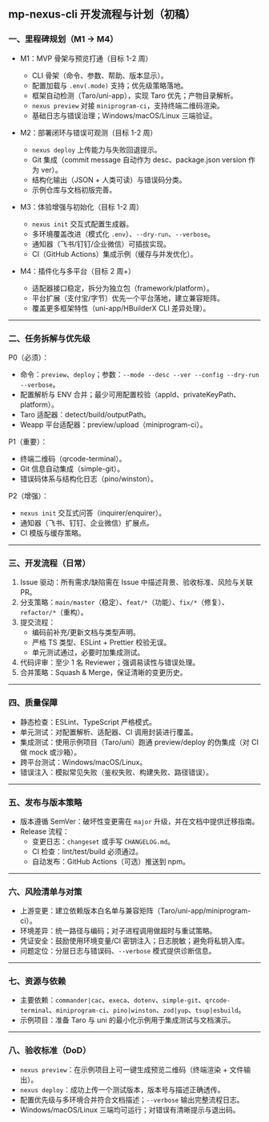 ## mp-nexus-cli 开发流程与计划（初稿）

### 一、里程碑规划（M1 → M4）

- M1：MVP 骨架与预览打通（目标 1-2 周）
  - CLI 骨架（命令、参数、帮助、版本显示）。
  - 配置加载与 `.env(.mode)` 支持；优先级策略落地。
  - 框架自动检测（Taro/uni-app），实现 Taro 优先；产物目录解析。
  - `nexus preview` 对接 `miniprogram-ci`，支持终端二维码渲染。
  - 基础日志与错误治理；Windows/macOS/Linux 三端验证。

- M2：部署闭环与错误可观测（目标 1-2 周）
  - `nexus deploy` 上传能力与失败回退提示。
  - Git 集成（commit message 自动作为 desc、package.json version 作为 ver）。
  - 结构化输出（JSON + 人类可读）与错误码分类。
  - 示例仓库与文档初版完善。

- M3：体验增强与初始化（目标 1-2 周）
  - `nexus init` 交互式配置生成器。
  - 多环境覆盖改进（模式化 `.env`）、`--dry-run`、`--verbose`。
  - 通知器（飞书/钉钉/企业微信）可插拔实现。
  - CI（GitHub Actions）集成示例（缓存与并发优化）。

- M4：插件化与多平台（目标 2 周+）
  - 适配器接口稳定，拆分为独立包（framework/platform）。
  - 平台扩展（支付宝/字节）优先一个平台落地，建立兼容矩阵。
  - 覆盖更多框架特性（uni-app/HBuilderX CLI 差异处理）。

---

### 二、任务拆解与优先级

P0（必须）：
- 命令：`preview`、`deploy`；参数：`--mode --desc --ver --config --dry-run --verbose`。
- 配置解析与 ENV 合并；最少可用配置校验（appId、privateKeyPath、platform）。
- Taro 适配器：detect/build/outputPath。
- Weapp 平台适配器：preview/upload（miniprogram-ci）。

P1（重要）：
- 终端二维码（qrcode-terminal）。
- Git 信息自动集成（simple-git）。
- 错误码体系与结构化日志（pino/winston）。

P2（增强）：
- `nexus init` 交互式问答（inquirer/enquirer）。
- 通知器（飞书、钉钉、企业微信）扩展点。
- CI 模版与缓存策略。

---

### 三、开发流程（日常）

1. Issue 驱动：所有需求/缺陷需在 Issue 中描述背景、验收标准、风险与关联 PR。
2. 分支策略：`main/master`（稳定）、`feat/*`（功能）、`fix/*`（修复）、`refactor/*`（重构）。
3. 提交流程：
   - 编码前补充/更新文档与类型声明。
   - 严格 TS 类型、ESLint + Prettier 校验无误。
   - 单元测试通过，必要时加集成测试。
4. 代码评审：至少 1 名 Reviewer；强调易读性与错误处理。
5. 合并策略：Squash & Merge，保证清晰的变更历史。

---

### 四、质量保障

- 静态检查：ESLint、TypeScript 严格模式。
- 单元测试：对配置解析、适配器、CI 调用封装进行覆盖。
- 集成测试：使用示例项目（Taro/uni）跑通 preview/deploy 的伪集成（对 CI 做 mock 或沙箱）。
- 跨平台测试：Windows/macOS/Linux。
- 错误注入：模拟常见失败（鉴权失败、构建失败、路径错误）。

---

### 五、发布与版本策略

- 版本遵循 SemVer：破坏性变更需在 `major` 升级，并在文档中提供迁移指南。
- Release 流程：
  - 变更日志：`changeset` 或手写 `CHANGELOG.md`。
  - CI 检查：lint/test/build 必须通过。
  - 自动发布：GitHub Actions（可选）推送到 npm。

---

### 六、风险清单与对策

- 上游变更：建立依赖版本白名单与兼容矩阵（Taro/uni-app/miniprogram-ci）。
- 环境差异：统一路径与编码；对子进程调用做超时与重试策略。
- 凭证安全：鼓励使用环境变量/CI 密钥注入；日志脱敏；避免将私钥入库。
- 问题定位：分层日志与错误码、`--verbose` 模式提供诊断信息。

---

### 七、资源与依赖

- 主要依赖：`commander|cac`、`execa`、`dotenv`、`simple-git`、`qrcode-terminal`、`miniprogram-ci`、`pino|winston`、`zod|yup`、`tsup|esbuild`。
- 示例项目：准备 Taro 与 uni 的最小化示例用于集成测试与文档演示。

---

### 八、验收标准（DoD）

- `nexus preview`：在示例项目上可一键生成预览二维码（终端渲染 + 文件输出）。
- `nexus deploy`：成功上传一个测试版本，版本号与描述正确透传。
- 配置优先级与多环境合并符合文档描述；`--verbose` 输出完整流程日志。
- Windows/macOS/Linux 三端均可运行；对错误有清晰提示与退出码。


